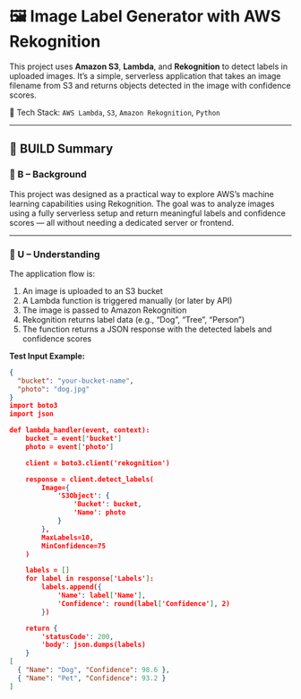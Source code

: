 # 🖼️ Image Label Generator with AWS Rekognition

This project uses **Amazon S3**, **Lambda**, and **Rekognition** to detect labels in uploaded images. It’s a simple, serverless application that takes an image filename from S3 and returns objects detected in the image with confidence scores.

🔗 Tech Stack: `AWS Lambda`, `S3`, `Amazon Rekognition`, `Python`

---

## 🧠 BUILD Summary

### 🔹 B – Background

This project was designed as a practical way to explore AWS’s machine learning capabilities using Rekognition. The goal was to analyze images using a fully serverless setup and return meaningful labels and confidence scores — all without needing a dedicated server or frontend.

---

### 🔹 U – Understanding

The application flow is:

1. An image is uploaded to an S3 bucket  
2. A Lambda function is triggered manually (or later by API)  
3. The image is passed to Amazon Rekognition  
4. Rekognition returns label data (e.g., “Dog”, “Tree”, “Person”)  
5. The function returns a JSON response with the detected labels and confidence scores

**Test Input Example:**

```json
{
  "bucket": "your-bucket-name",
  "photo": "dog.jpg"
}
import boto3
import json

def lambda_handler(event, context):
    bucket = event['bucket']
    photo = event['photo']

    client = boto3.client('rekognition')

    response = client.detect_labels(
        Image={
            'S3Object': {
                'Bucket': bucket,
                'Name': photo
            }
        },
        MaxLabels=10,
        MinConfidence=75
    )

    labels = []
    for label in response['Labels']:
        labels.append({
            'Name': label['Name'],
            'Confidence': round(label['Confidence'], 2)
        })

    return {
        'statusCode': 200,
        'body': json.dumps(labels)
    }
[
  { "Name": "Dog", "Confidence": 98.6 },
  { "Name": "Pet", "Confidence": 93.2 }
]
